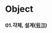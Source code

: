 # Object

### 01.갹체, 설계(<a href="https://github.com/JungwooSim/Object/tree/main/Object" target="_blank">링크</a>)

